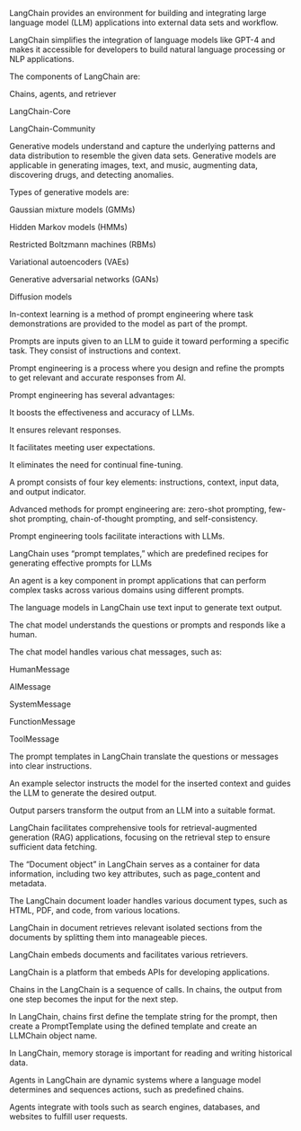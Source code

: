 LangChain provides an environment for building and integrating large language model (LLM) applications into external data sets and workflow.

LangChain simplifies the integration of language models like GPT-4 and makes it accessible for developers to build natural language processing or NLP applications. 

The components of LangChain are:

Chains, agents, and retriever

LangChain-Core

LangChain-Community 

Generative models understand and capture the underlying patterns and data distribution to resemble the given data sets. Generative models are applicable in generating images, text, and music, augmenting data, discovering drugs, and detecting anomalies. 

Types of generative models are: 

Gaussian mixture models (GMMs)

Hidden Markov models (HMMs)

Restricted Boltzmann machines (RBMs)

Variational autoencoders (VAEs)

Generative adversarial networks (GANs)

Diffusion models

In-context learning is a method of prompt engineering where task demonstrations are provided to the model as part of the prompt.

Prompts are inputs given to an LLM to guide it toward performing a specific task. They consist of instructions and context.

Prompt engineering is a process where you design and refine the prompts to get relevant and accurate responses from AI.

Prompt engineering has several advantages:

It boosts the effectiveness and accuracy of LLMs.

It ensures relevant responses.

It facilitates meeting user expectations.

It eliminates the need for continual fine-tuning.

A prompt consists of four key elements: instructions, context, input data, and output indicator.

Advanced methods for prompt engineering are: zero-shot prompting, few-shot prompting, chain-of-thought prompting, and self-consistency.

Prompt engineering tools facilitate interactions with LLMs. 

LangChain uses “prompt templates,” which are predefined recipes for generating effective prompts for LLMs 

An agent is a key component in prompt applications that can perform complex tasks across various domains using different prompts.

The language models in LangChain use text input to generate text output. 

The chat model understands the questions or prompts and responds like a human.

The chat model handles various chat messages, such as:

HumanMessage

AIMessage

SystemMessage

FunctionMessage

ToolMessage

The prompt templates in LangChain translate the questions or messages into clear instructions.

An example selector instructs the model for the inserted context and guides the LLM to generate the desired output. 

Output parsers transform the output from an LLM into a suitable format.

LangChain facilitates comprehensive tools for retrieval-augmented generation (RAG) applications, focusing on the retrieval step to ensure sufficient data fetching. 

The “Document object” in LangChain serves as a container for data information, including two key attributes, such as page_content and metadata.

The LangChain document loader handles various document types, such as HTML, PDF, and code, from various locations.

LangChain in document retrieves relevant isolated sections from the documents by splitting them into manageable pieces. 

LangChain embeds documents and facilitates various retrievers. 

LangChain is a platform that embeds APIs for developing applications. 

Chains in the LangChain is a sequence of calls. In chains, the output from one step becomes the input for the next step. 

In LangChain, chains first define the template string for the prompt, then create a PromptTemplate using the defined template and create an LLMChain object name.  

In LangChain, memory storage is important for reading and writing historical data. 

Agents in LangChain are dynamic systems where a language model determines and sequences actions, such as predefined chains. 

Agents integrate with tools such as search engines, databases, and websites to fulfill user requests.
